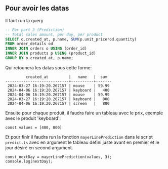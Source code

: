 ## Pour avoir les datas
Il faut run la query

```SQL
-- For part 3 (Prediction)
-- Total sales amount, per day, per product
SELECT o.created_at, p.name, SUM(p.unit_price*od.quantity) 
FROM order_details od 
INNER JOIN orders o USING (order_id) 
INNER JOIN products p USING (product_id) 
GROUP BY o.created_at, p.name;
```

Qui retounera les datas sous cette forme:
```
         created_at         |   name   |  sum  
----------------------------+----------+-------
 2024-03-27 16:19:20.267157 | mouse    | 59.99
 2024-04-06 16:19:20.267157 | keyboard |   400
 2024-04-06 16:19:20.267157 | mouse    | 59.99
 2024-03-27 16:19:20.267157 | keyboard |   800
 2024-04-06 16:19:20.267157 | screen   |   800
```

Ensuite pour chaque produit, il faudra faire un tableau avec le prix, exemple avex le produit 'keyboard':

```
const values = [400, 800]
```

Et pour finir il faudra run la fonction `mayerLinePrediction` dans le script `predict.ts` avec en argument le tableau défini juste avant en premier et le jour désiré en second argument.

```
const nextDay = mayerLinePrediction(values, 3);
console.log(nextDay);
```